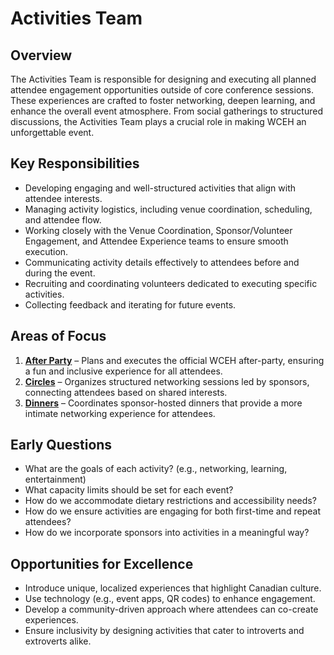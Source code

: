 # Activities Team

## Overview

The Activities Team is responsible for designing and executing all planned attendee engagement opportunities outside of core conference sessions. These experiences are crafted to foster networking, deepen learning, and enhance the overall event atmosphere. From social gatherings to structured discussions, the Activities Team plays a crucial role in making WCEH an unforgettable event.

## Key Responsibilities

- Developing engaging and well-structured activities that align with attendee interests.
- Managing activity logistics, including venue coordination, scheduling, and attendee flow.
- Working closely with the Venue Coordination, Sponsor/Volunteer Engagement, and Attendee Experience teams to ensure smooth execution.
- Communicating activity details effectively to attendees before and during the event.
- Recruiting and coordinating volunteers dedicated to executing specific activities.
- Collecting feedback and iterating for future events.

## Areas of Focus

1. **[After Party](https://github.com/WordCamp-Canada/2025-planning-documentation/blob/main/activities/after-party/readme.md)** – Plans and executes the official WCEH after-party, ensuring a fun and inclusive experience for all attendees.
2. **[Circles](https://github.com/WordCamp-Canada/2025-planning-documentation/blob/main/activities/circles/readme.md)** – Organizes structured networking sessions led by sponsors, connecting attendees based on shared interests.
3. **[Dinners](https://github.com/WordCamp-Canada/2025-planning-documentation/blob/main/activities/dinners/readme.md)** – Coordinates sponsor-hosted dinners that provide a more intimate networking experience for attendees.


## Early Questions

- What are the goals of each activity? (e.g., networking, learning, entertainment)
- What capacity limits should be set for each event?
- How do we accommodate dietary restrictions and accessibility needs?
- How do we ensure activities are engaging for both first-time and repeat attendees?
- How do we incorporate sponsors into activities in a meaningful way?

## Opportunities for Excellence

- Introduce unique, localized experiences that highlight Canadian culture.
- Use technology (e.g., event apps, QR codes) to enhance engagement.
- Develop a community-driven approach where attendees can co-create experiences.
- Ensure inclusivity by designing activities that cater to introverts and extroverts alike.
